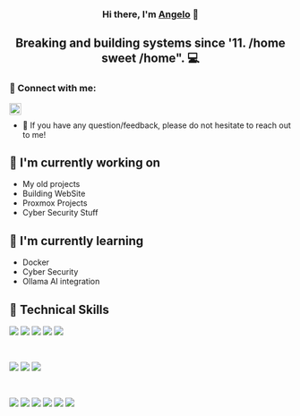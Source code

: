 <h3 align="center">
Hi there, I'm <a href="#" target="_blank" rel="noreferrer">Angelo</a> 👋
</h3>

<h2 align="center">
Breaking and building systems since '11. /home sweet /home". 💻
</h2> 



### 🤝 Connect with me:

<a href="https://www.linkedin.com/in/angelosolombrino/"><img align="left" src="https://raw.githubusercontent.com/yushi1007/yushi1007/main/images/linkedin.svg" alt="Yu Shi | LinkedIn" width="21px"/></a>
</br>
- 💬 If you have any question/feedback, please do not hesitate to reach out to me!

## 🔭 I'm currently working on

- My old projects
- Building WebSite
- Proxmox Projects
- Cyber Security Stuff

## 🌱 I'm currently learning

- Docker
- Cyber Security
- Ollama AI integration

## 💼 Technical Skills

![](https://img.shields.io/badge/Proxmox-informational?style=flat&logo=Proxmox&color=181717)
![](https://img.shields.io/badge/Code-JavaScript-informational?style=flat&logo=JavaScript&color=F7DF1E)
![](https://img.shields.io/badge/Code-HTML5-informational?style=flat&logo=HTML5&color=E34F26)
![](https://img.shields.io/badge/System-Linux-informational?style=flat&logo=Linux&color=F7DF1E)
![](https://img.shields.io/badge/System-Docker-informational?style=flat&logo=Docker&color=003B57)


</br>

![](https://img.shields.io/badge/Style-Bootstrap-informational?style=flat&logo=Bootstrap&color=7952B3)
![](https://img.shields.io/badge/Style-CSS3-informational?style=flat&logo=CSS3&color=1572B6)
![](https://img.shields.io/badge/Style-styled--components-informational?style=flat&logo=styled-components&color=DB7093)


</br>

![](https://img.shields.io/badge/Tools-Ansible-informational?style=flat&logo=Ansible&color=F24E1E)
![](https://img.shields.io/badge/Tools-NPM-informational?style=flat&logo=NPM&color=CB3837)
![](https://img.shields.io/badge/Tools-Heroku-informational?style=flat&logo=Heroku&color=430098)
![](https://img.shields.io/badge/Tools-Powershell-informational?style=flat&logo=Powershell&color=00C7B7)
![](https://img.shields.io/badge/Tools-Git-informational?style=flat&logo=Git&color=F05032)
![](https://img.shields.io/badge/Tools-GitHub-informational?style=flat&logo=GitHub&color=181717)
